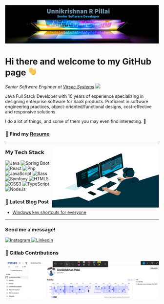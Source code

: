<img src="/banner3.png" alt="banner" />

<h1> Hi there and welcome to my GitHub page <img  src="https://raw.githubusercontent.com/ABSphreak/ABSphreak/master/gifs/Hi.gif" width="30px"></h1>

<p><em>Senior Software Enginner at <a href="https://www.linkedin.com/company/virsec-systems/">Virsec Systems</a> <img src="https://media.giphy.com/media/WUlplcMpOCEmTGBtBW/giphy.gif" width="30"></em></p>

<p>Java Full Stack Developer with 10 years of experience specializing in designing enterprise software for SaaS products. Proficient in software engineering practices, object-oriented/functional designs, cost-effective and responsive solutions.</p>

I do a lot of things, and some of them you may even find interesting. 🤞

<!-- ### :page_with_curl: Find my <a href="https://1drv.ms/u/s!AumDWTF3tHYdqXH7piOI1-WCFKTB?e=vdahEo"> Resume  </a> -->
### :page_with_curl: Find my <a href="https://1drv.ms/f/s!AumDWTF3tHYdtGbZWfWOmehbtain"> Resume  </a>

---

  <img align="right" alt="GIF" src="https://github.com/404FoundU/404FoundU/blob/main/code.gif?raw=true" width="350" height="200" />


### 𝗠𝘆 𝗧𝗲𝗰h 𝗦𝘁𝗮𝗰𝗸

<p>
  <img alt="Java" src="https://img.shields.io/badge/Java-007396?logo=java&logoColor=white&style=for-the-badge" />
  <img alt="Spring Boot" src="https://img.shields.io/badge/Spring%20Boot-6DB33F?logo=springboot&logoColor=fff" />
  <img alt="React" src="https://img.shields.io/badge/React-61DAFB?logo=react&logoColor=white&style=for-the-badge" />
  <img alt="Php" src="https://img.shields.io/badge/Php-777BB4?logo=php&logoColor=white&style=for-the-badge" />
  <img alt="JavaScript" src="https://img.shields.io/badge/JavaScript-F7DF1E?logo=javascript&logoColor=white&style=for-the-badge" />
  <img alt="Sass" src="https://img.shields.io/badge/Sass-CC6699?logo=sass&logoColor=white&style=for-the-badge" />
  <img alt="Symfony" src="https://img.shields.io/badge/Symfony-000000?logo=symfony&logoColor=white&style=for-the-badge" />
  <img alt="HTML5" src="https://img.shields.io/badge/-HTML5-%23E44D27?style=flat-square&logo=html5&logoColor=ffffff" />
  <img alt="CSS3" src="https://img.shields.io/badge/-CSS3-%231572B6?style=flat-square&logo=css3" />
  <img alt="TypeScript" src="https://img.shields.io/badge/-TypeScript-007ACC?style=flat-square&logo=typescript&logoColor=white" />
  <img alt="NodeJs" src="https://img.shields.io/badge/Node.js-6DA55F?logo=node.js&logoColor=white" />
  

  
</p>
<!-- https://github.com/inttter/md-badges -->



### 📝 Latest Blog Post 

<!-- BLOG-POST-LIST:START -->
- [Windows key shortcuts for everyone](https://dev.to/404foundu/10-windows-key-shortcuts-for-everyone-15g9)
<!-- BLOG-POST-LIST:END -->

---
<!-- 
<img align="center" src="https://github-readme-stats.vercel.app/api?username=404FoundU&count_private=true&title_color=FD9047&icon_color=FD9047&text_color=0C2233&custom_title=Unnikrishnan's+GitHub+Stats&show_icons=true" /> -->

### Send me a message!

<p>
  
  <a href="https://www.instagram.com/xpell_art/">
    <img alt="Instagram" src="https://img.shields.io/badge/Instagram-E4405F?logo=instagram&logoColor=white&style=for-the-badge" />
  </a>
  <a href="https://www.linkedin.com/in/urpillai/">
    <img alt="Linkedin" src="https://img.shields.io/badge/linkedin-0077B5?logo=linkedin&logoColor=white&style=for-the-badge" />
  </a>
</p>

### 📝 Gitlab Contributions  

  <img  alt="GIF" src="/gitlab.png" />

